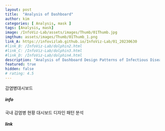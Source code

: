 ```yaml
---
layout: post
title:  "Analysis of Dashboard"
author: kim
categories: [ Analysis, mask ]
tags: [Analysis, mask]
image: /InfoViz-Lab/assets/images/Thumb/01Thumb.jpg
imgthum: assets/images/Thumb/01Thumb_1.png
link_A: https://infovizlab.github.io/InfoViz-Lab/01_20230630
#link_B: /InfoViz-Lab/dolphin2.html
#link_C: /InfoViz-Lab/dolphin3.html
#link_D: /InfoViz-Lab/dolphin4.html
description: "Analysis of Dashboard Design Patterns of Infectious Diseases in Korea"
featured: true
hidden: false
# rating: 4.5
---
```


감염병대시보드

##### info
국내 감염병 현황 대시보드 디자인 패턴 분석

##### link

